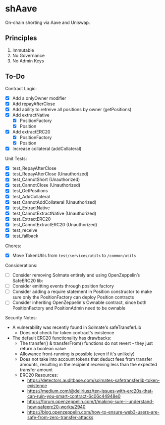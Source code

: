 # shAave

On-chain shorting via Aave and Uniswap.

## Principles

1. Immutable
2. No Governance
3. No Admin Keys

## To-Do

Contract Logic:

-   [x] Add a onlyOwner modifier
-   [x] Add repayAfterClose
-   [x] Add ability to retreive all positions by owner (getPositions)
-   [x] Add extractNative
    -   [x] PositionFactory
    -   [x] Position
-   [x] Add extractERC20
    -   [x] PositionFactory
    -   [x] Position
-   [x] Increase collateral (addCollateral)

Unit Tests:

-   [x] test_RepayAfterClose
-   [x] test_RepayAfterClose (Unauthorized)
-   [x] test_CannotShort (Unauthorized)
-   [x] test_CannotClose (Unauthorized)
-   [x] test_GetPositions
-   [x] test_AddCollateral
-   [x] test_CannotAddCollateral (Unauthorized)
-   [x] test_ExtractNative
-   [x] test_CannotExtractNative (Unauthorized)
-   [x] test_ExtractERC20
-   [x] test_CannotExtractERC20 (Unauthorized)
-   [x] test_receive
-   [x] test_fallback

Chores:

-   [x] Move TokenUtils from `test/services/utils` to `/common/utils`

Considerations:

-   [ ] Consider removing Solmate entirely and using OpenZeppelin’s SafeERC20 lib:
-   [ ] Consider emitting events through position factory
-   [ ] Consider adding a require statement in Position constructor to make sure only the PositionFactory can deploy Position contracts
-   [ ] Consider inheriting OpenZeppelin's Ownable contract, since both PositionFactory and PositionAdmin need to be ownable

Security Notes:

-   A vulnerability was recently found in Solmate's safeTransferLib
    -   Does not check for token contract's existence
-   The default ERC20 functionality has drawbacks:
    -   The transfer() & transferFrom() functions do not revert - they just return a boolean value
    -   Allowance front-running is possible (even if it's unlikely)
    -   Does not take into account tokens that deduct fees from transfer amounts, resulting in the recipient receiving less than the expected transfer amount
    -   ERC20 Resources:
        -   https://detectors.auditbase.com/solmates-safetransferlib-token-existence
        -   https://medium.com/@deliriusz/ten-issues-with-erc20s-that-can-ruin-you-smart-contract-6c06c44948e0
        -   https://forum.openzeppelin.com/t/making-sure-i-understand-how-safeerc20-works/2940
        -   https://blog.openzeppelin.com/how-to-ensure-web3-users-are-safe-from-zero-transfer-attacks
